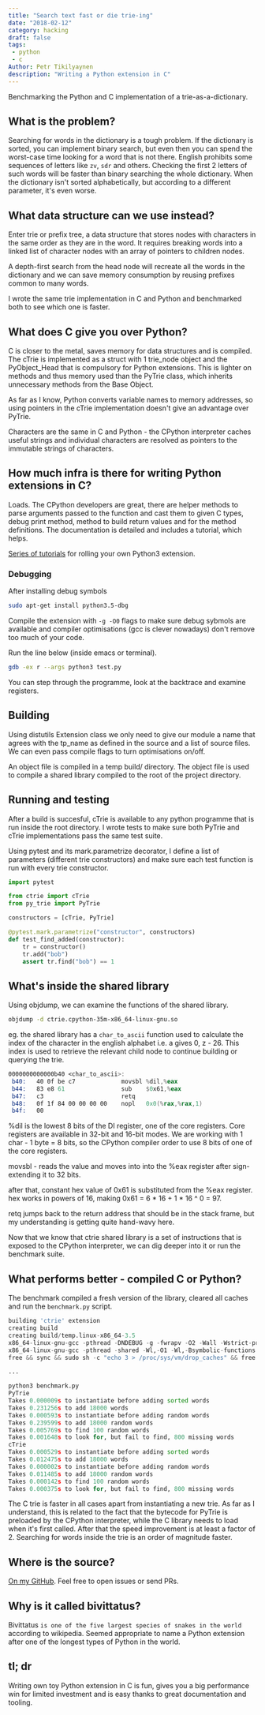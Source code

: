 ```yaml
---
title: "Search text fast or die trie-ing"
date: "2018-02-12"
category: hacking
draft: false
tags: 
 - python
 - c
Author: Petr Tikilyaynen
description: "Writing a Python extension in C"
---
```


Benchmarking the Python and C implementation of a trie-as-a-dictionary. 

## What is the problem? 

Searching for words in the dictionary is a tough problem. If the dictionary is sorted, you can implement binary search, but even then you can spend the worst-case time looking for a word that is not there. English prohibits some sequences of letters like `zv`, `sdr` and others. Checking the first 2 letters of such words will be faster than binary searching the whole dictionary. When the dictionary isn't sorted alphabetically, but according to a different parameter, it's even worse. 

## What data structure can we use instead? 

Enter trie or prefix tree, a data structure that stores nodes with characters in the same order as they are in the word. It requires breaking words into a linked list of character nodes with an array of pointers to children nodes.

A depth-first search from the head node will recreate all the words in the dictionary and we can save memory consumption by reusing prefixes common to many words. 

I wrote the same trie implementation in C and Python and benchmarked both to see which one is faster. 

## What does C give you over Python?

C is closer to the metal, saves memory for data structures and is compiled. The cTrie is implemented as a struct with 1 trie_node object and the PyObject\_Head that is compulsory for Python extensions. This is lighter on methods and thus memory used than the PyTrie class, which inherits unnecessary methods from the Base Object. 

As far as I know, Python converts variable names to memory addresses, so using pointers in the cTrie implementation doesn't give an advantage over PyTrie.

Characters are the same in C and Python - the CPython interpreter caches useful strings and individual characters are resolved as pointers to the immutable strings of characters. 


## How much infra is there for writing Python extensions in C? 

Loads. The CPython developers are great, there are helper methods to parse arguments passed to the function and cast them to given C types, debug print method, method to build return values and for the method definitions. The documentation is detailed and includes a tutorial, which helps. 

[Series of tutorials](https://docs.python.org/3/extending/index.html) for rolling your own Python3 extension. 


### Debugging

After installing debug symbols

```bash
sudo apt-get install python3.5-dbg
```

Compile the extension with `-g -O0` flags to make sure debug sybmols are available and compiler optimisations (gcc is clever nowadays) don't remove too much of your code. 

Run the line below (inside emacs or terminal).

```bash
gdb -ex r --args python3 test.py
```

You can step through the programme, look at the backtrace and examine registers. 

## Building

Using distutils Extension class we only need to give our module a name that agrees with the tp_name as defined in the source and a list of source files. We can even pass compile flags to turn optimisations on/off.

An object file is compiled in a temp build/ directory. The object file is used to compile a shared library compiled to the root of the project directory.

## Running and testing

After a build is succesful, cTrie is available to any python programme that is run inside the root directory. I wrote tests to make sure both PyTrie and cTrie implementations pass the same test suite. 

Using pytest and its mark.parametrize decorator, I define a list of parameters (different trie constructors) and make sure each test function is run with every trie constructor.

```python
import pytest

from ctrie import cTrie
from py_trie import PyTrie

constructors = [cTrie, PyTrie]

@pytest.mark.parametrize("constructor", constructors)
def test_find_added(constructor):
    tr = constructor()
    tr.add("bob")
    assert tr.find("bob") == 1
```

## What's inside the shared library

Using objdump, we can examine the functions of the shared library.

```bash
objdump -d ctrie.cpython-35m-x86_64-linux-gnu.so 
```

eg. the shared library has a `char_to_ascii` function used to calculate the index of the character in the english alphabet i.e. a gives 0, z - 26. This index is used to retrieve the relevant child node to continue building or querying the trie.

```asm
0000000000000b40 <char_to_ascii>:
 b40:	40 0f be c7          	movsbl %dil,%eax
 b44:	83 e8 61             	sub    $0x61,%eax
 b47:	c3                   	retq   
 b48:	0f 1f 84 00 00 00 00 	nopl   0x0(%rax,%rax,1)
 b4f:	00 
```

%dil is the lowest 8 bits of the DI register, one of the core registers. Core registers are available in 32-bit and 16-bit modes. We are working with 1 char - 1 byte = 8 bits, so the CPython compiler order to use 8 bits of one of the core registers. 

movsbl - reads the value and moves into into the %eax register after sign-extending it to 32 bits. 

after that, constant hex value of 0x61 is substituted from the %eax register. hex works in powers of 16, making 0x61 = 6 * 16 + 1 * 16 ^ 0 = 97. 

retq jumps back to the return address that should be in the stack frame, but my understanding is getting quite hand-wavy here. 


Now that we know that ctrie shared library is a set of instructions that is exposed to the CPython interpreter, we can dig deeper into it or run the benchmark suite.


## What performs better - compiled C or Python?

The benchmark compiled a fresh version of the library, cleared all caches and run the `benchmark.py` script. 

```python
building 'ctrie' extension
creating build
creating build/temp.linux-x86_64-3.5
x86_64-linux-gnu-gcc -pthread -DNDEBUG -g -fwrapv -O2 -Wall -Wstrict-prototypes -g -fstack-protector-strong -Wformat -Werror=format-security -D_FORTIFY_SOURCE=2 -fPIC -I/usr/include/python3.5m -c trie.c -o build/temp.linux-x86_64-3.5/trie.o -O3
x86_64-linux-gnu-gcc -pthread -shared -Wl,-O1 -Wl,-Bsymbolic-functions -Wl,-Bsymbolic-functions -Wl,-z,relro -Wl,-Bsymbolic-functions -Wl,-z,relro -g -fstack-protector-strong -Wformat -Werror=format-security -D_FORTIFY_SOURCE=2 build/temp.linux-x86_64-3.5/trie.o -o /home/petr_tik/Coding/bivittatus/ctrie.cpython-35m-x86_64-linux-gnu.so
free && sync && sudo sh -c "echo 3 > /proc/sys/vm/drop_caches" && free

...

python3 benchmark.py
PyTrie
Takes 0.000009s to instantiate before adding sorted words
Takes 0.231256s to add 18000 words
Takes 0.000593s to instantiate before adding random words
Takes 0.239599s to add 18000 random words
Takes 0.005769s to find 100 random words
Takes 0.001648s to look for, but fail to find, 800 missing words
cTrie
Takes 0.000529s to instantiate before adding sorted words
Takes 0.012475s to add 18000 words
Takes 0.000002s to instantiate before adding random words
Takes 0.011485s to add 18000 random words
Takes 0.000142s to find 100 random words
Takes 0.000375s to look for, but fail to find, 800 missing words
```

The C trie is faster in all cases apart from instantiating a new trie. As far as I understand, this is related to the fact that the bytecode for PyTrie is preloaded by the CPython interpreter, while the C library needs to load when it's first called. After that the speed improvement is at least a factor of 2. Searching for words inside the trie is an order of magnitude faster. 


## Where is the source? 

[On my GitHub](https://github.com/petr-tik/bivittatus). Feel free to open issues or send PRs. 


## Why is it called bivittatus?

Bivittatus `is one of the five largest species of snakes in the world` according to wikipedia. Seemed appropriate to name a Python extension after one of the longest types of Python in the world.


## tl; dr

Writing own toy Python extension in C is fun, gives you a big performance win for limited investment and is easy thanks to great documentation and tooling. 
